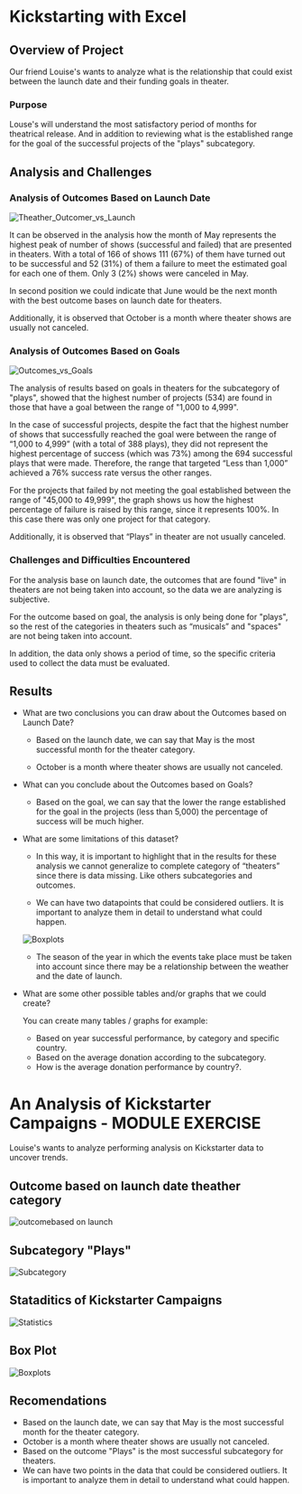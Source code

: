 # Kickstarting with Excel

## Overview of Project

Our friend Louise's wants to analyze what is the relationship that could exist between the launch date and their funding goals in theater.  

### Purpose

Louse's will understand the most satisfactory period of months for theatrical release. And in addition to reviewing what is the established range for the goal of the successful projects of the "plays" subcategory.

## Analysis and Challenges

### Analysis of Outcomes Based on Launch Date

![Theather_Outcomer_vs_Launch](https://user-images.githubusercontent.com/87447639/130127855-bfabda19-5f4b-4e1f-8695-1c0614f9e8cb.PNG)

It can be observed in the analysis how the month of May represents the highest peak of number of shows (successful and failed) that are presented in theaters. With a total of 166 of shows 111 (67%) of them have turned out to be successful and 52 (31%) of them a failure to meet the estimated goal for each one of them. Only 3 (2%) shows were canceled in May. 

In second position we could indicate that June would be the next month with the best outcome bases on launch date for theaters.

Additionally, it is observed that October is a month where theater shows are usually not canceled.

### Analysis of Outcomes Based on Goals

![Outcomes_vs_Goals](https://user-images.githubusercontent.com/87447639/130127957-418dc383-ba6b-4195-bf27-551a851d64d2.PNG)

The analysis of results based on goals in theaters for the subcategory of "plays", showed that the highest number of projects (534) are found in those that have a goal between the range of "1,000 to 4,999".

In the case of successful projects, despite the fact that the highest number of shows that successfully reached the goal were between the range of “1,000 to 4,999” (with a total of 388 plays), they did not represent the highest percentage of success (which was 73%) among the 694 successful plays that were made. Therefore, the range that targeted “Less than 1,000” achieved a 76% success rate versus the other ranges.

For the projects that failed by not meeting the goal established between the range of "45,000 to 49,999", the graph shows us how the highest percentage of failure is raised by this range, since it represents 100%. In this case there was only one project for that category.

Additionally, it is observed that “Plays” in theater are not usually canceled.

### Challenges and Difficulties Encountered

For the analysis base on launch date, the outcomes that are found "live" in theaters are not being taken into account, so the data we are analyzing is subjective.

For the outcome based on goal, the analysis is only being done for "plays", so the rest of the categories in theaters such as “musicals” and "spaces" are not being taken into account.

In addition, the data only shows a period of time, so the specific criteria used to collect the data must be evaluated.


## Results

- What are two conclusions you can draw about the Outcomes based on Launch Date?
    
    * Based on the launch date, we can say that May is the most successful month for the theater category.

    * October is a month where theater shows are usually not canceled.


- What can you conclude about the Outcomes based on Goals?

    * Based on the goal, we can say that the lower the range established for the goal in the projects (less than 5,000) the percentage of success will be much higher.


- What are some limitations of this dataset?

    * In this way, it is important to highlight that in the results for these analysis we cannot generalize to complete category of “theaters” since there is data missing. Like others subcategories and outcomes.

    * We can have two datapoints that could be considered outliers. It is important to analyze them in detail to understand what could happen.

    ![Boxplots](https://user-images.githubusercontent.com/87447639/129369572-a4e677de-f65b-436e-9e83-fd561ac5b990.PNG)

    * The season of the year in which the events take place must be taken into account since there may be a relationship between the weather and the date of launch. 

- What are some other possible tables and/or graphs that we could create?

  You can create many tables / graphs for example:
    - Based on year successful performance, by category and specific country.
    - Based on the average donation according to the subcategory.
    - How is the average donation performance by country?. 







# An Analysis of Kickstarter Campaigns - MODULE EXERCISE

Louise's wants to analyze performing analysis on Kickstarter data to uncover trends. 

## Outcome based on launch date theather category

![outcomebased on launch](https://user-images.githubusercontent.com/87447639/129369491-a895b53b-8b28-41d4-91b9-598d08245422.JPG)

## Subcategory "Plays"

![Subcategory](https://user-images.githubusercontent.com/87447639/129369561-986134ea-15c4-4d84-840f-c6e55348f351.PNG)


## Stataditics of Kickstarter Campaigns


![Statistics](https://user-images.githubusercontent.com/87447639/129369520-b4ae4fb0-1dba-4787-abca-3dbacca4a005.PNG)

## Box Plot 

![Boxplots](https://user-images.githubusercontent.com/87447639/129369572-a4e677de-f65b-436e-9e83-fd561ac5b990.PNG)

## Recomendations

   * Based on the launch date, we can say that May is the most successful month for the theater category.
   * October is a month where theater shows are usually not canceled.
   * Based on the outcome "Plays" is the most successful subcategory for theaters.
   * We can have two points in the data that could be considered outliers. It is important to analyze them in detail to understand what could happen.


